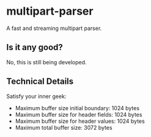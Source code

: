 # multipart-parser

A fast and streaming multipart parser.

## Is it any good?

No, this is still being developed.

## Technical Details

Satisfy your inner geek:

* Maximum buffer size initial boundary: 1024 bytes
* Maximum buffer size for header fields: 1024 bytes
* Maximum buffer size for header values: 1024 bytes
* Maximum total buffer size: 3072 bytes
